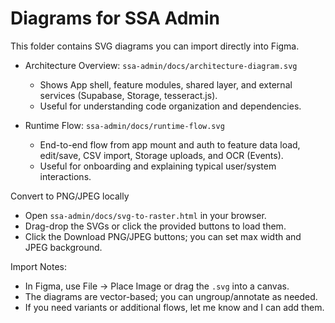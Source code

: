 # Diagrams for SSA Admin

This folder contains SVG diagrams you can import directly into Figma.

- Architecture Overview: `ssa-admin/docs/architecture-diagram.svg`
  - Shows App shell, feature modules, shared layer, and external services (Supabase, Storage, tesseract.js).
  - Useful for understanding code organization and dependencies.

- Runtime Flow: `ssa-admin/docs/runtime-flow.svg`
  - End-to-end flow from app mount and auth to feature data load, edit/save, CSV import, Storage uploads, and OCR (Events).
  - Useful for onboarding and explaining typical user/system interactions.

Convert to PNG/JPEG locally
- Open `ssa-admin/docs/svg-to-raster.html` in your browser.
- Drag-drop the SVGs or click the provided buttons to load them.
- Click the Download PNG/JPEG buttons; you can set max width and JPEG background.

Import Notes:
- In Figma, use File → Place Image or drag the `.svg` into a canvas.
- The diagrams are vector-based; you can ungroup/annotate as needed.
- If you need variants or additional flows, let me know and I can add them.
